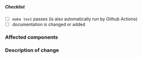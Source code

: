 <!--
Thank you for your pull request. Please provide a description above and review
the requirements below.

Bug fixes and new features should include tests and possibly benchmarks.
-->

<!-- _Please make sure to review and check all of these items:_ -->

##### Checklist

<!-- Remove items that do not apply. For completed items, change [ ] to [x]. -->

- [ ] `make test` passes (is also automatically run by Github Actions)
- [ ] documentation is changed or added

<!-- _NOTE: these things are not required to open a PR and can be done afterwards / while the PR is open._ -->

### Affected components

<!-- Please provide affected core subsystem(s). -->

### Description of change

<!-- Please provide a description of the change here. -->
